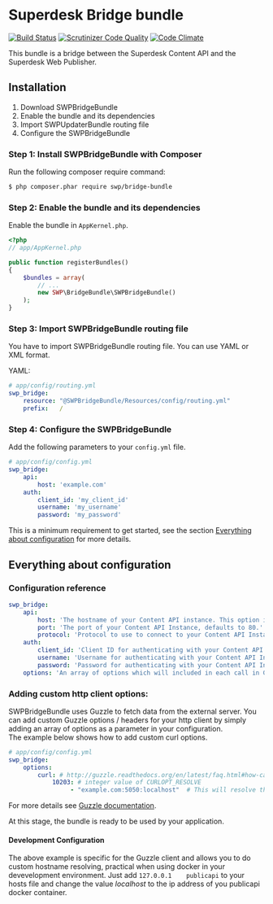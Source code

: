 # Superdesk Bridge bundle
[![Build Status](https://travis-ci.org/SuperdeskWebPublisher/SWPBridgeBundle.svg?branch=master)](https://travis-ci.org/SuperdeskWebPublisher/SWPBridgeBundle)
[![Scrutinizer Code Quality](https://scrutinizer-ci.com/g/SuperdeskWebPublisher/SWPBridgeBundle/badges/quality-score.png?b=master)](https://scrutinizer-ci.com/g/SuperdeskWebPublisher/SWPBridgeBundle/?branch=master)
[![Code Climate](https://codeclimate.com/github/SuperdeskWebPublisher/SWPBridgeBundle/badges/gpa.svg)](https://codeclimate.com/github/SuperdeskWebPublisher/SWPBridgeBundle)

This bundle is a bridge between the Superdesk Content API and the Superdesk Web Publisher.

## Installation

1. Download SWPBridgeBundle
2. Enable the bundle and its dependencies
3. Import SWPUpdaterBundle routing file
4. Configure the SWPBridgeBundle

### Step 1: Install SWPBridgeBundle with Composer

Run the following composer require command:

``` bash
$ php composer.phar require swp/bridge-bundle
```

### Step 2: Enable the bundle and its dependencies

Enable the bundle in `AppKernel.php`.

```php
<?php
// app/AppKernel.php

public function registerBundles()
{
    $bundles = array(
        // ...
        new SWP\BridgeBundle\SWPBridgeBundle()
    );
}
```

### Step 3: Import SWPBridgeBundle routing file

You have to import SWPBridgeBundle routing file. You can use YAML or XML format.

YAML:

``` yaml
# app/config/routing.yml
swp_bridge:
    resource: "@SWPBridgeBundle/Resources/config/routing.yml"
    prefix:   /
```

### Step 4: Configure the SWPBridgeBundle

Add the following parameters to your `config.yml` file.

```yaml
# app/config/config.yml
swp_bridge:
    api:
        host: 'example.com'
    auth:
        client_id: 'my_client_id'
        username: 'my_username'
        password: 'my_password'
```

This is a minimum requirement to get started, see the section 
[Everything about configuration](#everything-about-configuration) for more details.

## Everything about configuration

### Configuration reference

```yaml
swp_bridge:
    api:
        host: 'The hostname of your Content API instance. This option is required.'
        port: 'The port of your Content API Instance, defaults to 80.'
        protocol: 'Protocol to use to connect to your Content API Instance, options are: _http_ and _https_. Defaults to _http_.'
    auth:
        client_id: 'Client ID for authenticating with your Content API Instance. This option is required.'
        username: 'Username for authenticating with your Content API Instance. This option is required.'
        password: 'Password for authenticating with your Content API Instance. This option is required.'
    options: 'An array of options which will included in each call in GuzzleApiClient->makeApiCall(). The values defined here will override values from the Request object if the keys are identical.'
```

### Adding custom http client options:

SWPBridgeBundle uses Guzzle to fetch data from the external server. You can add
custom Guzzle options / headers for your http client by simply adding an array
of options as a parameter in your configuration.  
The example below shows how to add custom curl options.

```yaml
# app/config/config.yml
swp_bridge:
    options:
        curl: # http://guzzle.readthedocs.org/en/latest/faq.html#how-can-i-add-custom-curl-options
            10203: # integer value of CURLOPT_RESOLVE
                 - "example.com:5050:localhost"  # This will resolve the host example.com to your localhost 
```

For more details see [Guzzle documentation](http://guzzle.readthedocs.org/en/latest/request-options.html).

At this stage, the bundle is ready to be used by your application.

#### Development Configuration

The above example is specific for the Guzzle client and allows you to do custom
hostname resolving, practical when using docker in your devevelopment environment.
Just add ```127.0.0.1    publicapi``` to your hosts file and change the value 
_localhost_ to the ip address of you publicapi docker container.
